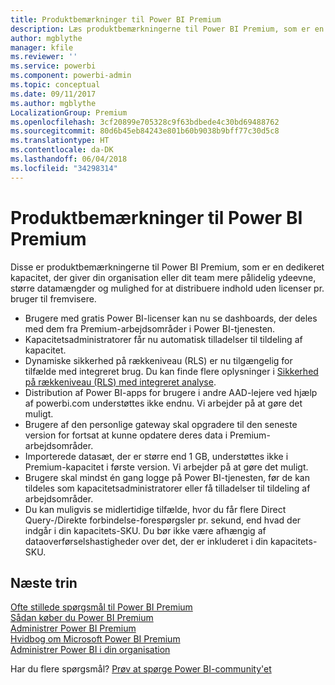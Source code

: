 ```yaml
---
title: Produktbemærkninger til Power BI Premium
description: Læs produktbemærkningerne til Power BI Premium, som er en dedikeret kapacitet for din organisation eller dit team.
author: mgblythe
manager: kfile
ms.reviewer: ''
ms.service: powerbi
ms.component: powerbi-admin
ms.topic: conceptual
ms.date: 09/11/2017
ms.author: mgblythe
LocalizationGroup: Premium
ms.openlocfilehash: 3cf20899e705328c9f63bdbede4c30bd69488762
ms.sourcegitcommit: 80d6b45eb84243e801b60b9038b9bff77c30d5c8
ms.translationtype: HT
ms.contentlocale: da-DK
ms.lasthandoff: 06/04/2018
ms.locfileid: "34298314"
---
```

# <a name="power-bi-premium-release-notes"></a>Produktbemærkninger til Power BI Premium
Disse er produktbemærkningerne til Power BI Premium, som er en dedikeret kapacitet, der giver din organisation eller dit team mere pålidelig ydeevne, større datamængder og mulighed for at distribuere indhold uden licenser pr. bruger til fremvisere.

* Brugere med gratis Power BI-licenser kan nu se dashboards, der deles med dem fra Premium-arbejdsområder i Power BI-tjenesten.
* Kapacitetsadministratorer får nu automatisk tilladelser til tildeling af kapacitet.
* Dynamiske sikkerhed på rækkeniveau (RLS) er nu tilgængelig for tilfælde med integreret brug. Du kan finde flere oplysninger i [Sikkerhed på rækkeniveau (RLS) med integreret analyse](developer/embedded-row-level-security.md).
* Distribution af Power BI-apps for brugere i andre AAD-lejere ved hjælp af powerbi.com understøttes ikke endnu. Vi arbejder på at gøre det muligt.
* Brugere af den personlige gateway skal opgradere til den seneste version for fortsat at kunne opdatere deres data i Premium-arbejdsområder.
* Importerede datasæt, der er større end 1 GB, understøttes ikke i Premium-kapacitet i første version. Vi arbejder på at gøre det muligt.
* Brugere skal mindst én gang logge på Power BI-tjenesten, før de kan tildeles som kapacitetsadministratorer eller få tilladelser til tildeling af arbejdsområder.
* Du kan muligvis se midlertidige tilfælde, hvor du får flere Direct Query-/Direkte forbindelse-forespørgsler pr. sekund, end hvad der indgår i din kapacitets-SKU. Du bør ikke være afhængig af dataoverførselshastigheder over det, der er inkluderet i din kapacitets-SKU.

## <a name="next-steps"></a>Næste trin
[Ofte stillede spørgsmål til Power BI Premium](service-premium-faq.md)  
[Sådan køber du Power BI Premium](service-admin-premium-purchase.md)  
[Administrer Power BI Premium](service-admin-premium-manage.md)  
[Hvidbog om Microsoft Power BI Premium](https://aka.ms/pbipremiumwhitepaper)  
[Administrer Power BI i din organisation](service-admin-administering-power-bi-in-your-organization.md)  

Har du flere spørgsmål? [Prøv at spørge Power BI-community'et](https://community.powerbi.com/)

